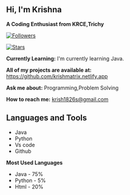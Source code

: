 ##  Hi, I'm Krishna

**A Coding Enthusiast from KRCE,Trichy**

[![Followers](https://img.shields.io/github/followers/krishna18062005?style=social)](https://github.com/krishna18062005)

[![Stars](https://img.shields.io/github/stars/krishna18062005?style=social)](https://github.com/krishna18062005)

**Currently Learning:** I'm currently learning Java.

**All of my projects are available at:** https://github.com/krishmatrix.netlify.app

**Ask me about:** Programming,Problem Solving

**How to reach me:** krish1826s@gmail.com




## Languages and Tools

* Java
* Python
* Vs code
* Github

**Most Used Languages**


* Java - 75%
* Python - 5%
* Html - 20%



<!---
Krishna18062005/Krishna18062005 is a ✨ special ✨ repository because its `README.md` (this file) appears on your GitHub profile.
You can click the Preview link to take a look at your changes.
--->
